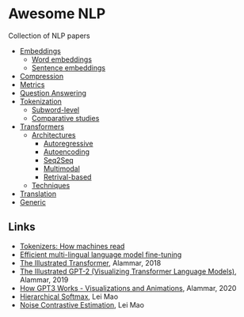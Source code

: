 # Awesome NLP
Collection of NLP papers

- [Embeddings](/embeddings)
  - [Word embeddings](/embeddings#word-embedding)
  - [Sentence embeddings](/embeddings#sentence-embedding)
- [Compression](/compression)
- [Metrics](/metrics)
- [Question Answering](/question-answering)
- [Tokenization](/tokenization)
  - [Subword-level](/tokenization#subword-level)
  - [Comparative studies](/tokenization#comparative-studies)
- [Transformers](/transformers)
  - [Architectures](/transformers/architectures.md)
    - [Autoregressive](/transformers/architectures.md#autoregressive-models-dec)
    - [Autoencoding](/transformers/architectures.md#autoencoding-enc)
    - [Seq2Seq](/transformers/architectures.md#seq2seq-encdec)
    - [Multimodal](/transformers/architectures.md#multimodal)
    - [Retrival-based](/transformers/architectures.md#retrieval-based-models)
  - [Techniques](/transformers/techniques.md)
- [Translation](/translation)
- [Generic](/generic)

## Links

- [Tokenizers: How machines read](https://blog.floydhub.com/tokenization-nlp/)
- [Efficient multi-lingual language model fine-tuning](https://nlp.fast.ai/classification/2019/09/10/multifit.html)
- [The Illustrated Transformer](http://jalammar.github.io/illustrated-transformer/), Alammar, 2018
- [The Illustrated GPT-2 (Visualizing Transformer Language Models)](http://jalammar.github.io/illustrated-gpt2/), Alammar, 2019
- [How GPT3 Works - Visualizations and Animations](http://jalammar.github.io/how-gpt3-works-visualizations-animations/), Alammar, 2020
- [Hierarchical Softmax](https://leimao.github.io/article/Hierarchical-Softmax/), Lei Mao
- [Noise Contrastive Estimation](https://leimao.github.io/article/Noise-Contrastive-Estimation/), Lei Mao

